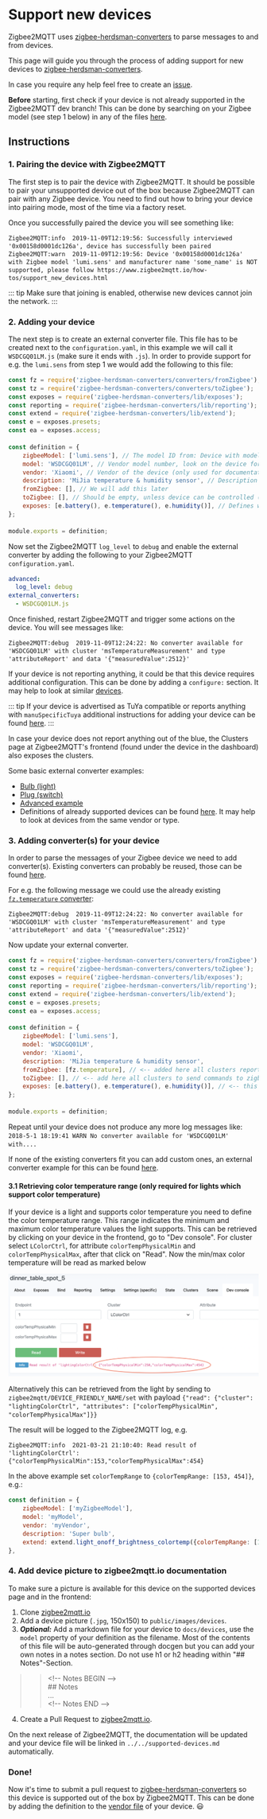 # Support new devices
Zigbee2MQTT uses [zigbee-herdsman-converters](https://github.com/Koenkk/zigbee-herdsman-converters) to parse messages to and from devices.

This page will guide you through the process of adding support for new devices to [zigbee-herdsman-converters](https://github.com/Koenkk/zigbee-herdsman-converters).

In case you require any help feel free to create an [issue](https://github.com/Koenkk/zigbee2mqtt/issues).

**Before** starting, first check if your device is not already supported in the Zigbee2MQTT dev branch! This can be done by searching on your Zigbee model (see step 1 below) in any of the files [here](https://github.com/Koenkk/zigbee-herdsman-converters/tree/master/src/devices).

## Instructions
### 1. Pairing the device with Zigbee2MQTT
The first step is to pair the device with Zigbee2MQTT. It should be possible to pair your unsupported device out of the box because Zigbee2MQTT can pair with any Zigbee device. You need to find out how to bring your device into pairing mode, most of the time via a factory reset.

Once you successfully paired the device you will see something like:
```
Zigbee2MQTT:info  2019-11-09T12:19:56: Successfully interviewed '0x00158d0001dc126a', device has successfully been paired
Zigbee2MQTT:warn  2019-11-09T12:19:56: Device '0x00158d0001dc126a' with Zigbee model 'lumi.sens' and manufacturer name 'some_name' is NOT supported, please follow https://www.zigbee2mqtt.io/how-tos/support_new_devices.html
```

::: tip
Make sure that joining is enabled, otherwise new devices cannot join the network.
:::

### 2. Adding your device
The next step is to create an external converter file. This file has to be created next to the `configuration.yaml`, in this example we will call it `WSDCGQ01LM.js` (make sure it ends with `.js`). In order to provide support for e.g. the `lumi.sens` from step 1 we would add the following to this file:

```js
const fz = require('zigbee-herdsman-converters/converters/fromZigbee');
const tz = require('zigbee-herdsman-converters/converters/toZigbee');
const exposes = require('zigbee-herdsman-converters/lib/exposes');
const reporting = require('zigbee-herdsman-converters/lib/reporting');
const extend = require('zigbee-herdsman-converters/lib/extend');
const e = exposes.presets;
const ea = exposes.access;

const definition = {
    zigbeeModel: ['lumi.sens'], // The model ID from: Device with modelID 'lumi.sens' is not supported.
    model: 'WSDCGQ01LM', // Vendor model number, look on the device for a model number
    vendor: 'Xiaomi', // Vendor of the device (only used for documentation and startup logging)
    description: 'MiJia temperature & humidity sensor', // Description of the device, copy from vendor site. (only used for documentation and startup logging)
    fromZigbee: [], // We will add this later
    toZigbee: [], // Should be empty, unless device can be controlled (e.g. lights, switches).
    exposes: [e.battery(), e.temperature(), e.humidity()], // Defines what this device exposes, used for e.g. Home Assistant discovery and in the frontend
};

module.exports = definition;
```

Now set the Zigbee2MQTT `log_level` to `debug` and enable the external converter by adding the following to your Zigbee2MQTT `configuration.yaml`.

```yaml
advanced:
  log_level: debug
external_converters:
  - WSDCGQ01LM.js
```

Once finished, restart Zigbee2MQTT and trigger some actions on the device. You will see messages like:
```
Zigbee2MQTT:debug  2019-11-09T12:24:22: No converter available for 'WSDCGQ01LM' with cluster 'msTemperatureMeasurement' and type 'attributeReport' and data '{"measuredValue":2512}'
```

If your device is not reporting anything, it could be that this device requires additional configuration. This can be done by adding a `configure:` section. It may help to look at similar [devices](https://github.com/Koenkk/zigbee-herdsman-converters/blob/master/src/devices).

::: tip
If your device is advertised as TuYa compatible or reports anything with `manuSpecificTuya` additional instructions for adding your device can be found [here](./02_support_new_tuya_devices.md).
:::

In case your device does not report anything out of the blue, the Clusters page at Zigbee2MQTT's frontend (found under the device in the dashboard) also exposes the clusters.

Some basic external converter examples:
- [Bulb (light)](https://github.com/Koenkk/zigbee2mqtt.io/blob/master/docs/externalConvertersExample/light.js)
- [Plug (switch)](https://github.com/Koenkk/zigbee2mqtt.io/blob/master/docs/externalConvertersExample/switch.js)
- [Advanced example](https://github.com/Koenkk/zigbee2mqtt.io/blob/master/docs/externalConvertersExample/freepad_ext.js)
- Definitions of already supported devices can be found [here](https://github.com/Koenkk/zigbee-herdsman-converters/blob/master/devices). It may help to look at devices from the same vendor or type.

### 3. Adding converter(s) for your device
In order to parse the messages of your Zigbee device we need to add converter(s). Existing converters can probably be reused, those can be found [here](https://github.com/Koenkk/zigbee-herdsman-converters/blob/master/src/converters/fromZigbee.js).

For e.g. the following message we could use the already existing [`fz.temperature` converter](https://github.com/Koenkk/zigbee-herdsman-converters/blob/e1f8b3c537a99891dfb451734e52bfd2da643a20/src/converters/fromZigbee.js#L372):
```
Zigbee2MQTT:debug  2019-11-09T12:24:22: No converter available for 'WSDCGQ01LM' with cluster 'msTemperatureMeasurement' and type 'attributeReport' and data '{"measuredValue":2512}'
```

Now update your external converter.
```js
const fz = require('zigbee-herdsman-converters/converters/fromZigbee');
const tz = require('zigbee-herdsman-converters/converters/toZigbee');
const exposes = require('zigbee-herdsman-converters/lib/exposes');
const reporting = require('zigbee-herdsman-converters/lib/reporting');
const extend = require('zigbee-herdsman-converters/lib/extend');
const e = exposes.presets;
const ea = exposes.access;

const definition = {
    zigbeeModel: ['lumi.sens'],
    model: 'WSDCGQ01LM',
    vendor: 'Xiaomi',
    description: 'MiJia temperature & humidity sensor',
    fromZigbee: [fz.temperature], // <-- added here all clusters reported from zigbee
    toZigbee: [], // <-- add here all clusters to send commands to zigbee
    exposes: [e.battery(), e.temperature(), e.humidity()], // <-- this will define which fields will be exposed in the definition message to configure a front end (e.g. the z2m frontend, Home Assistant, Domoticz)
};

module.exports = definition;
```

Repeat until your device does not produce any more log messages like: `2018-5-1 18:19:41 WARN No converter available for 'WSDCGQ01LM' with....`

If none of the existing converters fit you can add custom ones, an external converter example for this can be found [here](https://github.com/Koenkk/zigbee2mqtt.io/blob/master/docs/externalConvertersExample/freepad_ext.js).

#### 3.1 Retrieving color temperature range (only required for lights which support color temperature)
If your device is a light and supports color temperature you need to define the color temperature range. This range indicates the minimum and maximum color temperature values the light supports. This can be retrieved by clicking on your device in the frontend, go to "Dev console". For cluster select `LColorCtrl`, for attribute `colorTempPhysicalMin` and `colorTempPhysicalMax`, after that click on "Read". Now the min/max color temperature will be read as marked below

![colortemp_min_max](../../images/colortemp_min_max.png)

Alternatively this can be retrieved from the light by sending to `zigbee2mqtt/DEVICE_FRIENDLY_NAME/set` with payload `{"read": {"cluster": "lightingColorCtrl", "attributes": ["colorTempPhysicalMin", "colorTempPhysicalMax"]}}`

The result will be logged to the Zigbee2MQTT log, e.g.

```
Zigbee2MQTT:info  2021-03-21 21:10:40: Read result of 'lightingColorCtrl': {"colorTempPhysicalMin":153,"colorTempPhysicalMax":454}
```

In the above example set `colorTempRange` to `{colorTempRange: [153, 454]}`, e.g.:

```js
const definition = {
    zigbeeModel: ['myZigbeeModel'],
    model: 'myModel',
    vendor: 'myVendor',
    description: 'Super bulb',
    extend: extend.light_onoff_brightness_colortemp({colorTempRange: [153, 454]}), // <---
},
```

### 4. Add device picture to zigbee2mqtt.io documentation
To make sure a picture is available for this device on the supported devices page and in the frontend:

1. Clone [zigbee2mqtt.io](https://github.com/Koenkk/zigbee2mqtt.io)
2. Add a device picture (`.jpg`, 150x150) to `public/images/devices`.
3. ***Optional:*** Add a markdown file for your device to `docs/devices`, use the `model` property of your definition as the filename.  Most of the contents of this file will be auto-generated through docgen but you can add your own notes in a notes section. Do not use h1 or h2 heading within "## Notes"-Section.
>> \<!-- Notes BEGIN --><br>
>> \## Notes<br>
>> ...<br>
>> \<!-- Notes END -->
4. Create a Pull Request to [zigbee2mqtt.io](https://github.com/Koenkk/zigbee2mqtt.io).

On the next release of Zigbee2MQTT, the documentation will be updated and your device file will be linked in `../../supported-devices.md` automatically.

### Done!
Now it's time to submit a pull request to [zigbee-herdsman-converters](https://github.com/Koenkk/zigbee-herdsman-converters) so this device is supported out of the box by Zigbee2MQTT. This can be done by adding the definition to the [vendor file](https://github.com/Koenkk/zigbee-herdsman-converters/tree/master/src/devices) of your device. :smiley:

